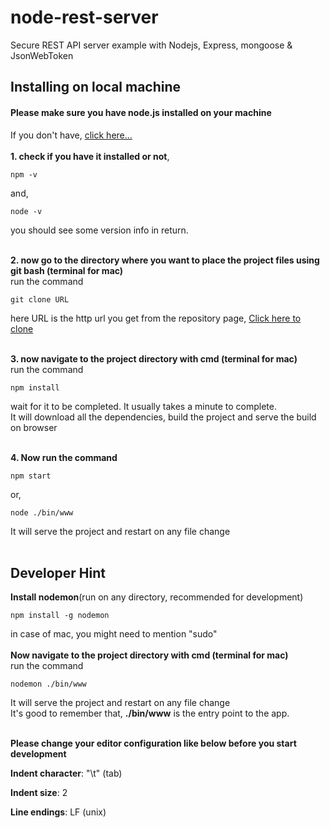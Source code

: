 # node-rest-server
Secure REST API server example with Nodejs, Express, mongoose & JsonWebToken
<h2>Installing on local machine</h2>
<h4>Please make sure you have node.js installed on your machine</h4>
If you don't have, <a href="https://nodejs.org/" >click here...</a>
<br><br>
<b>1. check if you have it installed or not</b>,

	npm -v

and,

	node -v

you should see some version info in return.<br><br>


<b>2. now go to the directory where you want to place the project files using git bash (terminal for mac)</b><br>
run the command

	git clone URL

here URL is the http url you get from the repository page, <a href="https://github.com/tanmoythander/node-rest-server">Click here to clone</a><br><br>

<b>3. now navigate to the project directory with cmd (terminal for mac)</b><br>
run the command

	npm install
	
wait for it to be completed. It usually takes a minute to complete.<br>
It will download all the dependencies, build the project and serve the build on browser<br><br>

<b>4. Now run the command</b>

	npm start	
or,

	node ./bin/www
	
It will serve the project and restart on any file change<br><br>



<h2>Developer Hint</h2>

<b>Install nodemon</b>(run on any directory, recommended for development)

	npm install -g nodemon

in case of mac, you might need to mention "sudo"<br><br>
<b>Now navigate to the project directory with cmd (terminal for mac)</b><br>
run the command

	nodemon ./bin/www
	
It will serve the project and restart on any file change<br>
It's good to remember that, <b>./bin/www</b> is the entry point to the app.<br><br>


<b>Please change your editor configuration like below before you start development</b>

<b>Indent character</b>: "\t" (tab)

<b>Indent size</b>: 2

<b>Line endings</b>: LF (unix)



